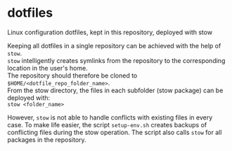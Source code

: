 # dotfiles
Linux configuration dotfiles, kept in this repository, deployed with stow


Keeping all dotfiles in a single repository can be achieved with the help of `stow`.  
`stow` intelligently creates symlinks from the repository to the corresponding location in the user's home.  
The repository should therefore be cloned to `$HOME/<dotfile_repo_folder_name>`.  
From the stow directory, the files in each subfolder (stow package) can be deployed with:  
`stow <folder_name>`

However, `stow` is not able to handle conflicts with existing files in every case.
To make life easier, the script `setup-env.sh` creates backups of conflicting files during the stow operation.
The script also calls `stow` for all packages in the repository.
